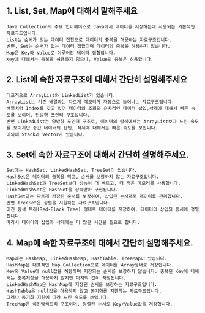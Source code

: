 ## 1. List, Set, Map에 대해서 말해주세요

    Java Collection의 주요 인터페이스로 Java에서 데이터를 저장하는데 사용되는 기본적인 자료구조입니다.
    List는 순서가 있는 데이터 집합으로 데이터의 중복을 허용하는 자료구조입니다.
    반면, Set는 순서가 없는 데이터 집합이며 데이터의 중복을 허용하지 않습니다.
    Map은 Key와 Value로 이루어진 데이터 집합입니다.
    Key에 대해서는 중복을 허용하지 않으나, Value의 중복은 허용합니다.

## 2. List에 속한 자료구조에 대해서 간단히 설명해주세요

    대표적으로 ArrayList와 LinkedList가 있습니다.
    ArrayList는 기존 배열과는 다르게 메모리가 자동으로 늘어나는 자료구조입니다.
    배열처럼 Index를 갖고 있어 데이터의 조회와 순차적인 데이터 삽입,삭제에 대해서 빠른 속도를 보이며, 단방향 포인터 구조입니다.
    반면 LinkedList는 양방향 포인터 구조로, 데이터의 탐색에서는 ArrayList보다 느린 속도를 보이지만 중간 데이터의 삽입, 삭제에 대해서는 빠른 속도를 보입니다.
    이외에 Stack과 Vector가 있습니다.


## 3. Set에 속한 자료구조에 대해서 간단히 설명해주세요.

    Set에는 HashSet, LinkedHashSet, TreeSet이 있습니다.
    HashSet은 데이터의 중복을 막고, 순서를 보장하지 않는 자료구조입니다.
    LinkedHashSet과 TreeSet보다 성능이 더 빠르고, 더 적은 메모리를 사용합니다.
    LinkedHashSet은 HashSet을 상속받아 구현됩니다.
    HashSet과는 다르게 저장된 순서를 보장하여, 삽입된 순서대로 데이터를 관리합니다.
    반면 TreeSet은 정렬을 지원하는 자료구조입니다.
    이진 탐색 트리(Red-Black Tree) 형태로 데이터를 저장하여, 데이터의 삽입되 동시에 정렬합니다.
    따라서 데이터의 삽입과 삭제에는 더 많은 시간을 필요로 합니다.


## 4. Map에 속한 자료구조에 대해서 간단히 설명해주세요.

    Map에는 HashMap, LinkedHashMap, HashTable, TreeMap이 있습니다.
    HashMap은 대표적인 Map Collection으로 데이터를 Array형태로 저장합니다.
    Key와 Value에 null값을 허용하며 저장되는 순서를 보장하지 않습니다. 중복된 Key에 대해서는 중복저장을 허용하지 않지만 마지막 값이 저장됩니다.
    LinkedHashMap은 HashMap에 저장된 순서를 보장하는 자료구조입니다.
    HashTable은 null값을 허용하지 않고 동기화를 지원하는 자료구조입니다.
    그러나 동기화 지원에 따라 느린 속도를 보입니다.
    TreeMap은 이진탐색트리 구조이며, 정렬된 순서로 Key/Value값을 저장합니다.





